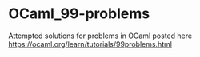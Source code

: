 # OCaml_99-problems
Attempted solutions for problems in OCaml posted here https://ocaml.org/learn/tutorials/99problems.html
